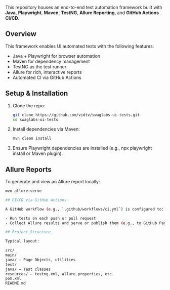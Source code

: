 This repository houses an end-to-end test automation framework built with **Java**, **Playwright**, **Maven**, **TestNG**, 
**Allure Reporting**, and **GitHub Actions CI/CD**.

## Overview

This framework enables UI automated tests with the following features:

- Java + Playwright for browser automation
- Maven for dependency management
- TestNG as the test runner
- Allure for rich, interactive reports
- Automated CI via GitHub Actions

## Setup & Installation

1. Clone the repo:
   ```bash
   git clone https://github.com/vidtv/swaglabs-ui-tests.git
   cd swaglabs-ui-tests

2. Install dependencies via Maven:

   ```bash
   mvn clean install
   
3. Ensure Playwright dependencies are installed (e.g., npx playwright install or Maven plugin).

## Allure Reports

To generate and view an Allure report locally:
   ```bash
   mvn allure:serve

## CI/CD via GitHub Actions

A GitHub workflow (e.g., `.github/workflows/ci.yml`) is configured to:

- Run tests on each push or pull request  
- Collect Allure results and serve or publish them (e.g., to GitHub Pages or as artifacts)  

## Project Structure

Typical layout:

src/
main/
java/ — Page Objects, utilities
test/
java/ — Test classes
resources/ — testng.xml, allure.properties, etc.
pom.xml
README.md